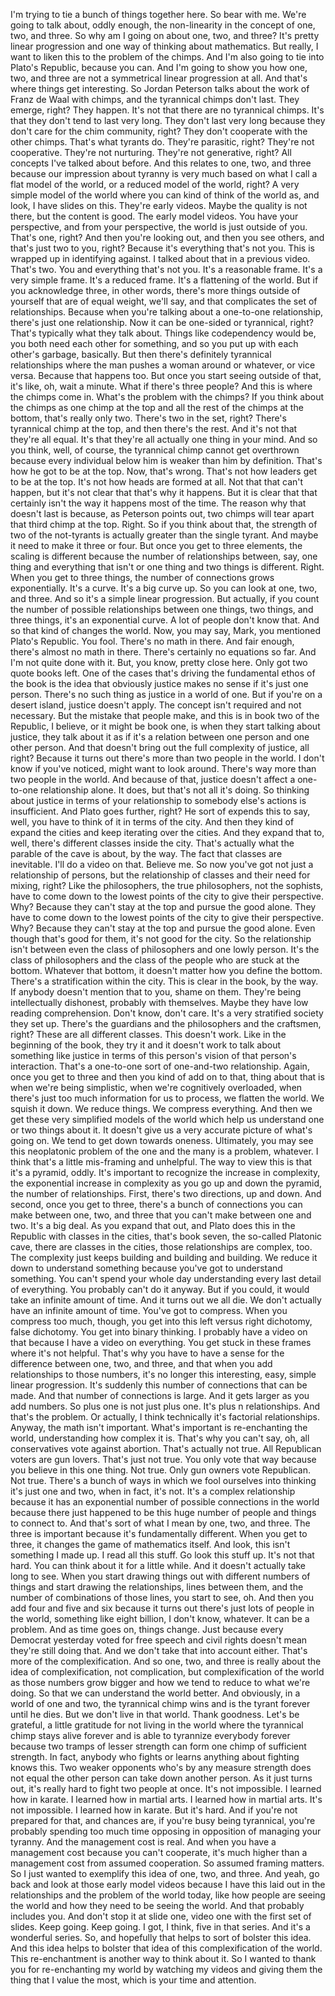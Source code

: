  I'm trying to tie a bunch of things together here. So bear with me. We're going to talk about, oddly enough, the non-linearity in the concept of one, two, and three. So why am I going on about one, two, and three? It's pretty linear progression and one way of thinking about mathematics. But really, I want to liken this to the problem of the chimps. And I'm also going to tie into Plato's Republic, because you can. And I'm going to show you how one, two, and three are not a symmetrical linear progression at all. And that's where things get interesting. So Jordan Peterson talks about the work of Franz de Waal with chimps, and the tyrannical chimps don't last. They emerge, right? They happen. It's not that there are no tyrannical chimps. It's that they don't tend to last very long. They don't last very long because they don't care for the chim community, right? They don't cooperate with the other chimps. That's what tyrants do. They're parasitic, right? They're not cooperative. They're not nurturing. They're not generative, right? All concepts I've talked about before. And this relates to one, two, and three because our impression about tyranny is very much based on what I call a flat model of the world, or a reduced model of the world, right? A very simple model of the world where you can kind of think of the world as, and look, I have slides on this. They're early videos. Maybe the quality is not there, but the content is good. The early model videos. You have your perspective, and from your perspective, the world is just outside of you. That's one, right? And then you're looking out, and then you see others, and that's just two to you, right? Because it's everything that's not you. This is wrapped up in identifying against. I talked about that in a previous video. That's two. You and everything that's not you. It's a reasonable frame. It's a very simple frame. It's a reduced frame. It's a flattening of the world. But if you acknowledge three, in other words, there's more things outside of yourself that are of equal weight, we'll say, and that complicates the set of relationships. Because when you're talking about a one-to-one relationship, there's just one relationship. Now it can be one-sided or tyrannical, right? That's typically what they talk about. Things like codependency would be, you both need each other for something, and so you put up with each other's garbage, basically. But then there's definitely tyrannical relationships where the man pushes a woman around or whatever, or vice versa. Because that happens too. But once you start seeing outside of that, it's like, oh, wait a minute. What if there's three people? And this is where the chimps come in. What's the problem with the chimps? If you think about the chimps as one chimp at the top and all the rest of the chimps at the bottom, that's really only two. There's two in the set, right? There's tyrannical chimp at the top, and then there's the rest. And it's not that they're all equal. It's that they're all actually one thing in your mind. And so you think, well, of course, the tyrannical chimp cannot get overthrown because every individual below him is weaker than him by definition. That's how he got to be at the top. Now, that's wrong. That's not how leaders get to be at the top. It's not how heads are formed at all. Not that that can't happen, but it's not clear that that's why it happens. But it is clear that that certainly isn't the way it happens most of the time. The reason why that doesn't last is because, as Peterson points out, two chimps will tear apart that third chimp at the top. Right. So if you think about that, the strength of two of the not-tyrants is actually greater than the single tyrant. And maybe it need to make it three or four. But once you get to three elements, the scaling is different because the number of relationships between, say, one thing and everything that isn't or one thing and two things is different. Right. When you get to three things, the number of connections grows exponentially. It's a curve. It's a big curve up. So you can look at one, two, and three. And so it's a simple linear progression. But actually, if you count the number of possible relationships between one things, two things, and three things, it's an exponential curve. A lot of people don't know that. And so that kind of changes the world. Now, you may say, Mark, you mentioned Plato's Republic. You fool. There's no math in there. And fair enough, there's almost no math in there. There's certainly no equations so far. And I'm not quite done with it. But, you know, pretty close here. Only got two quote books left. One of the cases that's driving the fundamental ethos of the book is the idea that obviously justice makes no sense if it's just one person. There's no such thing as justice in a world of one. But if you're on a desert island, justice doesn't apply. The concept isn't required and not necessary. But the mistake that people make, and this is in book two of the Republic, I believe, or it might be book one, is when they start talking about justice, they talk about it as if it's a relation between one person and one other person. And that doesn't bring out the full complexity of justice, all right? Because it turns out there's more than two people in the world. I don't know if you've noticed, might want to look around. There's way more than two people in the world. And because of that, justice doesn't affect a one-to-one relationship alone. It does, but that's not all it's doing. So thinking about justice in terms of your relationship to somebody else's actions is insufficient. And Plato goes further, right? He sort of expends this to say, well, you have to think of it in terms of the city. And then they kind of expand the cities and keep iterating over the cities. And they expand that to, well, there's different classes inside the city. That's actually what the parable of the cave is about, by the way. The fact that classes are inevitable. I'll do a video on that. Believe me. So now you've got not just a relationship of persons, but the relationship of classes and their need for mixing, right? Like the philosophers, the true philosophers, not the sophists, have to come down to the lowest points of the city to give their perspective. Why? Because they can't stay at the top and pursue the good alone. They have to come down to the lowest points of the city to give their perspective. Why? Because they can't stay at the top and pursue the good alone. Even though that's good for them, it's not good for the city. So the relationship isn't between even the class of philosophers and one lowly person. It's the class of philosophers and the class of the people who are stuck at the bottom. Whatever that bottom, it doesn't matter how you define the bottom. There's a stratification within the city. This is clear in the book, by the way. If anybody doesn't mention that to you, shame on them. They're being intellectually dishonest, probably with themselves. Maybe they have low reading comprehension. Don't know, don't care. It's a very stratified society they set up. There's the guardians and the philosophers and the craftsmen, right? These are all different classes. This doesn't work. Like in the beginning of the book, they try it and it doesn't work to talk about something like justice in terms of this person's vision of that person's interaction. That's a one-to-one sort of one-and-two relationship. Again, once you get to three and then you kind of add on to that, thing about that is when we're being simplistic, when we're cognitively overloaded, when there's just too much information for us to process, we flatten the world. We squish it down. We reduce things. We compress everything. And then we get these very simplified models of the world which help us understand one or two things about it. It doesn't give us a very accurate picture of what's going on. We tend to get down towards oneness. Ultimately, you may see this neoplatonic problem of the one and the many is a problem, whatever. I think that's a little mis-framing and unhelpful. The way to view this is that it's a pyramid, oddly. It's important to recognize the increase in complexity, the exponential increase in complexity as you go up and down the pyramid, the number of relationships. First, there's two directions, up and down. And second, once you get to three, there's a bunch of connections you can make between one, two, and three that you can't make between one and two. It's a big deal. As you expand that out, and Plato does this in the Republic with classes in the cities, that's book seven, the so-called Platonic cave, there are classes in the cities, those relationships are complex, too. The complexity just keeps building and building and building. We reduce it down to understand something because you've got to understand something. You can't spend your whole day understanding every last detail of everything. You probably can't do it anyway. But if you could, it would take an infinite amount of time. And it turns out we all die. We don't actually have an infinite amount of time. You've got to compress. When you compress too much, though, you get into this left versus right dichotomy, false dichotomy. You get into binary thinking. I probably have a video on that because I have a video on everything. You get stuck in these frames where it's not helpful. That's why you have to have a sense for the difference between one, two, and three, and that when you add relationships to those numbers, it's no longer this interesting, easy, simple linear progression. It's suddenly this number of connections that can be made. And that number of connections is large. And it gets larger as you add numbers. So plus one is not just plus one. It's plus n relationships. And that's the problem. Or actually, I think technically it's factorial relationships. Anyway, the math isn't important. What's important is re-enchanting the world, understanding how complex it is. That's why you can't say, oh, all conservatives vote against abortion. That's actually not true. All Republican voters are gun lovers. That's just not true. You only vote that way because you believe in this one thing. Not true. Only gun owners vote Republican. Not true. There's a bunch of ways in which we fool ourselves into thinking it's just one and two, when in fact, it's not. It's a complex relationship because it has an exponential number of possible connections in the world because there just happened to be this huge number of people and things to connect to. And that's sort of what I mean by one, two, and three. The three is important because it's fundamentally different. When you get to three, it changes the game of mathematics itself. And look, this isn't something I made up. I read all this stuff. Go look this stuff up. It's not that hard. You can think about it for a little while. And it doesn't actually take long to see. When you start drawing things out with different numbers of things and start drawing the relationships, lines between them, and the number of combinations of those lines, you start to see, oh. And then you add four and five and six because it turns out there's just lots of people in the world, something like eight billion, I don't know, whatever. It can be a problem. And as time goes on, things change. Just because every Democrat yesterday voted for free speech and civil rights doesn't mean they're still doing that. And we don't take that into account either. That's more of the complexification. And so one, two, and three is really about the idea of complexification, not complication, but complexification of the world as those numbers grow bigger and how we tend to reduce to what we're doing. So that we can understand the world better. And obviously, in a world of one and two, the tyrannical chimp wins and is the tyrant forever until he dies. But we don't live in that world. Thank goodness. Let's be grateful, a little gratitude for not living in the world where the tyrannical chimp stays alive forever and is able to tyrannize everybody forever because two tramps of lesser strength can form one chimp of sufficient strength. In fact, anybody who fights or learns anything about fighting knows this. Two weaker opponents who's by any measure strength does not equal the other person can take down another person. As it just turns out, it's really hard to fight two people at once. It's not impossible. I learned how in karate. I learned how in martial arts. I learned how in martial arts. It's not impossible. I learned how in karate. But it's hard. And if you're not prepared for that, and chances are, if you're busy being tyrannical, you're probably spending too much time opposing in opposition of managing your tyranny. And the management cost is real. And when you have a management cost because you can't cooperate, it's much higher than a management cost from assumed cooperation. So assumed framing matters. So I just wanted to exemplify this idea of one, two, and three. And yeah, go back and look at those early model videos because I have this laid out in the relationships and the problem of the world today, like how people are seeing the world and how they need to be seeing the world. And that probably includes you. And don't stop it at slide one, video one with the first set of slides. Keep going. Keep going. I got, I think, five in that series. And it's a wonderful series. So, and hopefully that helps to sort of bolster this idea. And this idea helps to bolster that idea of this complexification of the world. This re-enchantment is another way to think about it. So I wanted to thank you for re-enchanting my world by watching my videos and giving them the thing that I value the most, which is your time and attention.